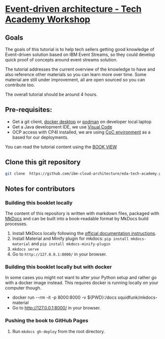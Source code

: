 # [Event-driven architecture - Tech Academy Workshop](https://ibm-cloud-architecture.github.io/eda-tech-academy)

## Goals

The goals of this tutorial is to help tech sellers getting good knowledge of Event-driven solution based on IBM Event Streams, so they could develop quick proof of concepts around event streams solution. 

The tutorial addresses the current overview of the knowledge to have and also reference other materials so you can learn more over time. Some material are still under improvement, all are open sourced so you can contribute too. 

The overall tutorial should be around 4 hours.

## Pre-requisites:

* Get a git client, [docker desktop](https://www.docker.com/products/docker-desktop/) or [podman](https://podman.io/) on developer local laptop
* Get a Java development IDE, we use [Visual Code](https://code.visualstudio.com/)
* OCP access with CP4I installed, we are using [CoC environment](https://cmc.coc-ibm.com/cluster/biggs) as a based for our deployments.


You can read the tutorial content using the [BOOK VIEW](https://ibm-cloud-architecture.github.com/eda-tech-academy)


## Clone this git repository

```sh
git clone  https://github.com/ibm-cloud-architecture/eda-tech-academy.git
```

## Notes for contributors

### Building this booklet locally

The content of this repository is written with markdown files, packaged with [MkDocs](https://www.mkdocs.org/) and can be built into a book-readable format by MkDocs build processes.

1. Install MkDocs locally following the [official documentation instructions](https://www.mkdocs.org/#installation).
1. Install Material and Minify plugin for mkdocs:  `pip install mkdocs-material` and `pip install mkdocs-minify-plugin`
1. `mkdocs serve`
1. Go to `http://127.0.0.1:8000/` in your browser.

### Building this booklet locally but with docker

In some cases you might not want to alter your Python setup and rather go with a docker image instead. This requires docker is running locally on your computer though.

* docker run --rm -it -p 8000:8000 -v ${PWD}:/docs squidfunk/mkdocs-material
* Go to http://127.0.0.1:8000/ in your browser.

### Pushing the book to GitHub Pages

1. Run `mkdocs gh-deploy` from the root directory.

